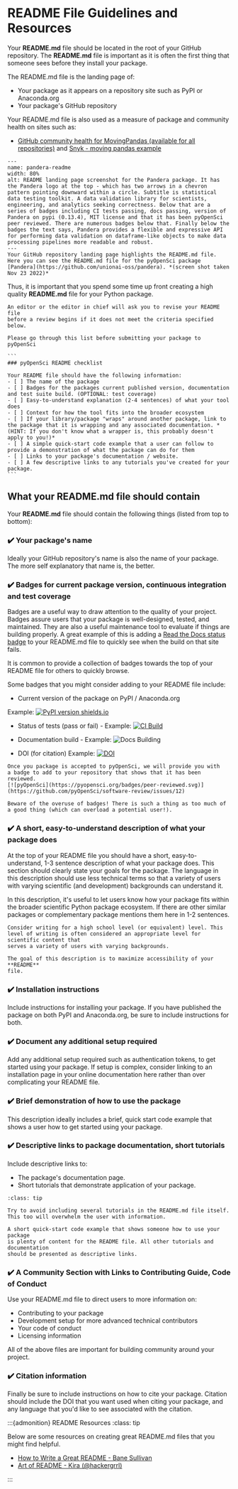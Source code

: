 # README File Guidelines and Resources

Your **README.md** file should be located in the root of your GitHub repository.
The **README.md** file is important as it is often the first thing that someone
sees before they install your package.

The README.md file is the landing page of:

* Your package as it appears on a repository site such as PyPI or Anaconda.org
* Your package's GitHub repository

Your README.md file is also used as a measure of package and community
health on sites such as:
* [GitHub community health for MovingPandas (available for all repositories)](https://github.com/anitagraser/movingpandas/community) and [Snyk - moving pandas example](https://snyk.io/advisor/python/movingpandas)


```{figure} /images/pandera-python-package-readme-github.png
---
name: pandera-readme
width: 80%
alt: README landing page screenshot for the Pandera package. It has the Pandera logo at the top - which has two arrows in a chevron pattern pointing downward within a circle. Subtitle is statistical data testing toolkit. A data validation library for scientists, engineering, and analytics seeking correctness. Below that are a series of badges including CI tests passing, docs passing, version of Pandera on pypi (0.13.4), MIT license and that it has been pyOpenSci peer reviewed. There are numerous badges below that. Finally below the badges the text says, Pandera provides a flexible and expressive API for performing data validation on dataframe-like objects to make data processing pipelines more readable and robust.
---
Your GitHub repository landing page highlights the README.md file. Here you can see the README.md file for the pyOpenSci package [Pandera](https://github.com/unionai-oss/pandera). *(screen shot taken Nov 23 2022)*
```

Thus, it is important that you spend some time up front creating a high quality
**README.md** file for your Python package.

````{note}
An editor or the editor in chief will ask you to revise your README file
before a review begins if it does not meet the criteria specified below.

Please go through this list before submitting your package to pyOpenSci

```
### pyOpenSci README checklist

Your README file should have the following information:
- [ ] The name of the package
- [ ] Badges for the packages current published version, documentation and test suite build. (OPTIONAL: test coverage)
- [ ] Easy-to-understand explanation (2-4 sentences) of what your tool does
- [ ] Context for how the tool fits into the broader ecosystem
- [ ] If your library/package "wraps" around another package, link to the package that it is wrapping and any associated documentation. *(HINT: If you don't know what a wrapper is, this probably doesn't apply to you!)*
- [ ] A simple quick-start code example that a user can follow to provide a demonstration of what the package can do for them
- [ ] Links to your package's documentation / website.
- [ ] A few descriptive links to any tutorials you've created for your package.
```
````

## What your README.md file should contain

Your **README.md** file should contain the following things (listed from top to bottom):

### ✔️ Your package's name
Ideally your GitHub repository's name is also the name of your package. The more
self explanatory that name is, the better.

###  ✔️ Badges for current package version, continuous integration and test coverage

Badges are a useful way to draw attention to the quality of your project. Badges
assure users that your package is well-designed, tested, and maintained. They
are also a useful maintenance tool to evaluate if things are building properly.
A great example of this is adding a [Read the Docs status badge](https://docs.readthedocs.io/en/stable/badges.html) to your README.md file to quickly
see when the build on that site fails.

It is common to provide a collection of badges towards the top of your
README file for others to quickly browse.

Some badges that you might consider adding to your README file include:

* Current version of the package on PyPI / Anaconda.org

Example: [![PyPI version shields.io](https://img.shields.io/pypi/v/pandera.svg)](https://pypi.org/project/pandera/)

* Status of tests (pass or fail) - Example: [![CI Build](https://github.com/pandera-dev/pandera/workflows/CI%20Tests/badge.svg?branch=main)](https://github.com/pandera-dev/pandera/actions?query=workflow%3A%22CI+Tests%22+branch%3Amain)

* Documentation build - Example: ![Docs Building](https://github.com/pyOpenSci/python-package-guide/actions/workflows/build-book.yml/badge.svg)

* DOI (for citation) Example: [![DOI](https://zenodo.org/badge/556814582.svg)](https://zenodo.org/badge/latestdoi/556814582)

```{tip}
Once you package is accepted to pyOpenSci, we will provide you with
a badge to add to your repository that shows that it has been reviewed.
[![pyOpenSci](https://pyopensci.org/badges/peer-reviewed.svg)](https://github.com/pyOpenSci/software-review/issues/12)

```


```{caution}
Beware of the overuse of badges! There is such a thing as too much of a good thing (which can overload a potential user!).
```

### ✔️ A short, easy-to-understand description of what your package does

At the top of your README file you should have a short, easy-to-understand, 1-3
sentence description of what your package does. This section should clearly
state your goals for the package. The language in this description should use
less technical terms so that a variety of users with varying scientific (and
development) backgrounds can understand it.

In this description, it's useful to let users know how your package fits within
the broader scientific Python package ecosystem. If there are other similar packages
or complementary package mentions them here in 1-2 sentences.

```{tip}
Consider writing for a high school level (or equivalent) level. This
level of writing is often considered an appropriate level for scientific content that
serves a variety of users with varying backgrounds.

The goal of this description is to maximize accessibility of your **README**
file.
```

### ✔️ Installation instructions

Include instructions for installing your package. If you have published
the package on both PyPI and Anaconda.org, be sure to include instructions for both.

### ✔️ Document any additional setup required

Add any additional setup required such as authentication tokens, to
get started using your package. If setup is complex, consider linking to an
installation page in your online documentation here rather than over complicating
your README file.

### ✔️ Brief demonstration of how to use the package

This description ideally includes a brief, quick start code
example that shows a user how to get started using your package.

### ✔️ Descriptive links to package documentation, short tutorials

Include descriptive links to:

* The package's documentation page.
* Short tutorials that demonstrate application of your package.

```{admonition} Too Much Of A Good Thing
:class: tip

Try to avoid including several tutorials in the README.md file itself. This too will overwhelm the user with information.

A short quick-start code example that shows someone how to use your package
is plenty of content for the README file. All other tutorials and
documentation
should be presented as descriptive links.
```

### ✔️ A Community Section with Links to Contributing Guide, Code of Conduct

Use your README.md file to direct users to more information on:

* Contributing to your package
* Development setup for more advanced technical contributors
* Your code of conduct
* Licensing information

All of the above files are important for building community around your
project.

### ✔️ Citation information

Finally be sure to include instructions on how to cite your package.
Citation should include the DOI that you want used when citing your package,
and any language that you'd like to see associated with the citation.

:::{admonition} README Resources
:class: tip

Below are some resources on creating great README.md files that you
might find helpful.

* [How to Write a Great README - Bane Sullivan](https://github.com/banesullivan/README)
* [Art of README - Kira (@hackergrrl)](https://github.com/hackergrrl/art-of-readme)

:::
